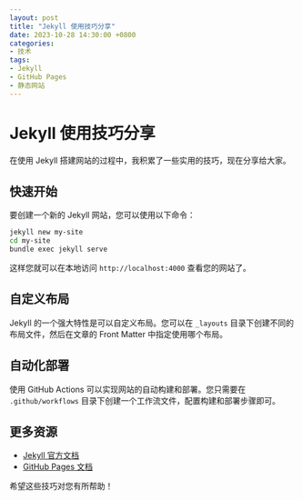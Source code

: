 ```yaml
---
layout: post
title: "Jekyll 使用技巧分享"
date: 2023-10-28 14:30:00 +0800
categories:
- 技术
tags:
- Jekyll
- GitHub Pages
- 静态网站
---
```

# Jekyll 使用技巧分享

在使用 Jekyll 搭建网站的过程中，我积累了一些实用的技巧，现在分享给大家。

## 快速开始

要创建一个新的 Jekyll 网站，您可以使用以下命令：

```bash
jekyll new my-site
cd my-site
bundle exec jekyll serve
```

这样您就可以在本地访问 `http://localhost:4000` 查看您的网站了。

## 自定义布局

Jekyll 的一个强大特性是可以自定义布局。您可以在 `_layouts` 目录下创建不同的布局文件，然后在文章的 Front Matter 中指定使用哪个布局。

## 自动化部署

使用 GitHub Actions 可以实现网站的自动构建和部署。您只需要在 `.github/workflows` 目录下创建一个工作流文件，配置构建和部署步骤即可。

## 更多资源

- [Jekyll 官方文档](https://jekyllrb.com/docs/)
- [GitHub Pages 文档](https://docs.github.com/en/pages)

希望这些技巧对您有所帮助！
